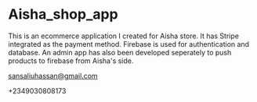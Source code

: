 # Aisha_shop_app

 This is an ecommerce application I created for Aisha store. It has Stripe integrated as the payment method. Firebase is used for authentication and database. An admin app has also been developed seperately to push products to firebase from Aisha's side.

 sansaliuhassan@gmail.com
 
 +2349030808173


